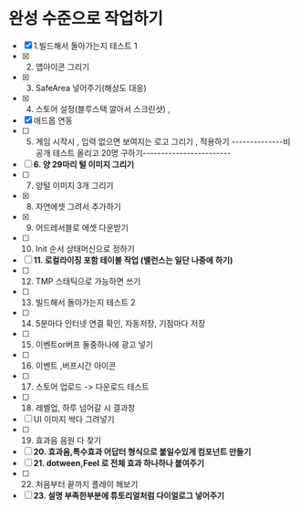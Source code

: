 # 완성 수준으로 작업하기



- [x] 1.빌드해서 돌아가는지 테스트 1
- [x] 2. 앱아이콘 그리기
- [x] 3. SafeArea 넣어주기(해상도 대응)
- [x] 4. 스토어 설정(블루스택 깔아서 스크린샷) ,
- [x] 애드몹 연동
- [ ] 5. 게임 시작시 , 입력 없으면 보여지는 로고 그리기 , 적용하기
--------------비공개 테스트 올리고 20명 구하기------------------------
- [ ] **6. 양 29마리 털 이미지 그리기**
- [ ] 7. 양털 이미지 3개 그리기
- [x] 8. 자연에셋 그려서 추가하기
- [x] 9. 어드레서블로 에셋 다운받기
- [ ] 10. Init 순서 상태머신으로 정하기
- [ ] **11. 로컬라이징 포함 테이블 작업 (밸런스는 일단 나중에 하기)**
- [ ] 12. TMP 스태틱으로 가능하면 쓰기
- [ ] 13. 빌드해서 돌아가는지 테스트 2
- [ ] 14. 5분마다 인터넷 연결 확인, 자동저장, 기점마다 저장
- [ ] 15. 이벤트or버프 둘중하나에 광고 넣기
- [ ] 16. 이벤트 ,버프시간 아이콘
- [ ] 17. 스토어 업로드 -> 다운로드 테스트
- [ ] 18. 레벨업, 하루 넘어갈 시 결과창
- [ ] UI 이미지 싹다 그려넣기
- [ ] 19. 효과음 음원 다 찾기
- [ ] **20. 효과음,특수효과 어답터 형식으로 붙일수있게 컴포넌트 만들기**
- [ ] **21. dotween,Feel 로 전체 효과 하나하나 붙여주기**
- [ ] 22. 처음부터 끝까지 플레이 해보기
- [ ] **23. 설명 부족한부분에 튜토리얼처럼 다이얼로그 넣어주기**
